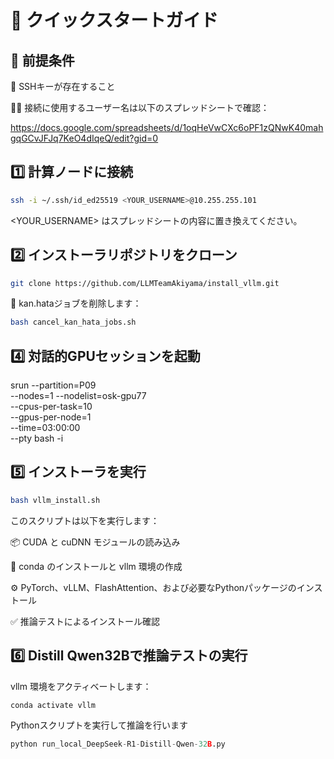 # 🚀 クイックスタートガイド

## 🔧 前提条件

🔑 SSHキーが存在すること

🧑‍💻 接続に使用するユーザー名は以下のスプレッドシートで確認：

https://docs.google.com/spreadsheets/d/1oqHeVwCXc6oPF1zQNwK40mahgqGCvJFJq7KeO4dIqeQ/edit?gid=0

## 1️⃣ 計算ノードに接続
```bash
ssh -i ~/.ssh/id_ed25519 <YOUR_USERNAME>@10.255.255.101
```
<YOUR_USERNAME> はスプレッドシートの内容に置き換えてください。

## 2️⃣ インストーラリポジトリをクローン
```bash
git clone https://github.com/LLMTeamAkiyama/install_vllm.git
```
🧹 kan.hataジョブを削除します：
```bash
bash cancel_kan_hata_jobs.sh
```

## 4️⃣ 対話的GPUセッションを起動

srun --partition=P09 \
     --nodes=1 --nodelist=osk-gpu77 \
     --cpus-per-task=10 \
     --gpus-per-node=1 \
     --time=03:00:00 \
     --pty bash -i

## 5️⃣ インストーラを実行
```bash
bash vllm_install.sh
```

このスクリプトは以下を実行します：

📦 CUDA と cuDNN モジュールの読み込み

🐍 conda のインストールと vllm 環境の作成

⚙️ PyTorch、vLLM、FlashAttention、および必要なPythonパッケージのインストール

✅ 推論テストによるインストール確認

## 6️⃣ Distill Qwen32Bで推論テストの実行
vllm 環境をアクティベートします：
```bash
conda activate vllm
```

Pythonスクリプトを実行して推論を行います
```python
python run_local_DeepSeek-R1-Distill-Qwen-32B.py
```